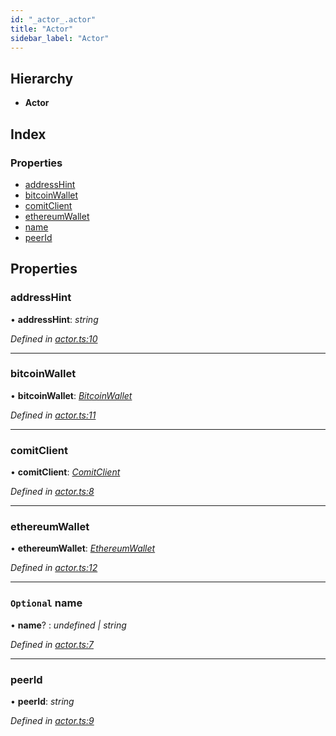 ```yaml
---
id: "_actor_.actor"
title: "Actor"
sidebar_label: "Actor"
---
```


## Hierarchy

* **Actor**

## Index

### Properties

* [addressHint](_actor_.actor.md#addresshint)
* [bitcoinWallet](_actor_.actor.md#bitcoinwallet)
* [comitClient](_actor_.actor.md#comitclient)
* [ethereumWallet](_actor_.actor.md#ethereumwallet)
* [name](_actor_.actor.md#optional-name)
* [peerId](_actor_.actor.md#peerid)

## Properties

###  addressHint

• **addressHint**: *string*

*Defined in [actor.ts:10](https://github.com/comit-network/comit-js-sdk/blob/638de0e/src/actor.ts#L10)*

___

###  bitcoinWallet

• **bitcoinWallet**: *[BitcoinWallet](_bitcoin_wallet_.bitcoinwallet.md)*

*Defined in [actor.ts:11](https://github.com/comit-network/comit-js-sdk/blob/638de0e/src/actor.ts#L11)*

___

###  comitClient

• **comitClient**: *[ComitClient](../classes/_comit_client_.comitclient.md)*

*Defined in [actor.ts:8](https://github.com/comit-network/comit-js-sdk/blob/638de0e/src/actor.ts#L8)*

___

###  ethereumWallet

• **ethereumWallet**: *[EthereumWallet](../classes/_ethereum_wallet_.ethereumwallet.md)*

*Defined in [actor.ts:12](https://github.com/comit-network/comit-js-sdk/blob/638de0e/src/actor.ts#L12)*

___

### `Optional` name

• **name**? : *undefined | string*

*Defined in [actor.ts:7](https://github.com/comit-network/comit-js-sdk/blob/638de0e/src/actor.ts#L7)*

___

###  peerId

• **peerId**: *string*

*Defined in [actor.ts:9](https://github.com/comit-network/comit-js-sdk/blob/638de0e/src/actor.ts#L9)*
